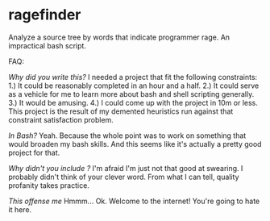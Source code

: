 # ragefinder
Analyze a source tree by words that indicate programmer rage.  An impractical bash script.

FAQ:

*Why did you write this?*
I needed a project that fit the following constraints:
 1.) It could be reasonably completed in an hour and a half.
 2.) It could serve as a vehicle for me to learn more about bash and shell scripting generally.
 3.) It would be amusing.
 4.) I could come up with the project in 10m or less.
This project is the result of my demented heuristics run against that constraint satisfaction problem.

*In Bash?*
Yeah.  Because the whole point was to work on something that would broaden my bash skills.  And this seems like it's actually a pretty good project for that.

*Why didn't you include <insert profane word here>?*
I'm afraid I'm just not that good at swearing.  I probably didn't think of your clever word.  From what I can tell, quality profanity takes practice.

*This offense me*
Hmmm...  Ok.  Welcome to the internet!  You're going to hate it here.

